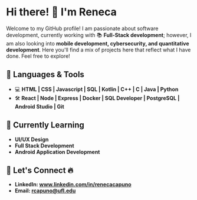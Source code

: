 # Hi there! 👋 I'm Reneca

Welcome to my GitHub profile!  I am passionate about software development, currently working with 📚 **Full-Stack development**; however, I am also looking into **mobile development, cybersecurity, and quantitative development**. Here you'll find a mix of projects here that reflect what I have done. Feel free to explore!

## 🔧 Languages & Tools

- 💻 **HTML | CSS | Javascript | SQL | Kotlin | C++ | C | Java | Python** 
- 🛠️ **React | Node | Express | Docker | SQL Developer | PostgreSQL | Android Studio | Git** 

## 🌱 Currently Learning
- **UI/UX Design**
- **Full Stack Development**
- **Android Application Development**

## 🤝 Let's Connect 🔥

- **LinkedIn: www.linkedin.com/in/renecacapuno**
- **Email: rcapuno@ufl.edu**
  

